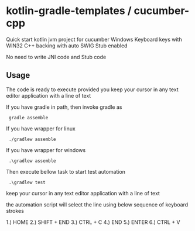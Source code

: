 # kotlin-gradle-templates / cucumber-cpp
Quick start kotlin jvm project for cucumber Windows Keyboard keys with WIN32 C++ backing with auto SWIG Stub enabled

No need to write JNI code and Stub code

## Usage
The code is ready to execute provided you keep your cursor in any text editor application with a line of text

If you have gradle in path, then invoke gradle as

     gradle assemble

If you have wrapper for linux

     ./gradlew assemble

If you have wrapper for windows

     .\gradlew assemble

Then execute bellow task to start test automation

     .\gradlew test

keep your cursor in any text editor application with a line of text

the automation script will select the line using below sequence of keyboard strokes 

1.) HOME
2.) SHIFT + END
3.) CTRL + C 
4.) END
5.) ENTER
6.) CTRL + V


